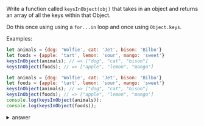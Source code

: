 
Write a function called `keysInObject(obj)` that takes in an object and returns 
an array of all the keys within that Object.

Do this once using using a `for...in` loop and once using `Object.keys`.

Examples:

```js
let animals = {dog: 'Wolfie', cat: 'Jet', bison: 'Bilbo'}
let foods = {apple: 'tart', lemon: 'sour', mango: 'sweet'}
keysInObject(animals); // => ["dog", "cat", "bison"]
keysInObject(foods); // => ["apple", "lemon", "mango"]

let animals = {dog: 'Wolfie', cat: 'Jet', bison: 'Bilbo'}
let foods = {apple: 'tart', lemon: 'sour', mango: 'sweet'}
keysInObject(animals); // => ["dog", "cat", "bison"]
keysInObject(foods); // => ["apple", "lemon", "mango"]
console.log(keysInObject(animals));
console.log(keysInObject(foods));
```

<details>

  <summary>answer</summary>

  ```js

function keysInObject(obj) {
  //return Object.keys(obj);
  let answer = [];
  for (let key in obj) {
    answer.push(key);
  }
  return answer;
}

  ```
</details>
